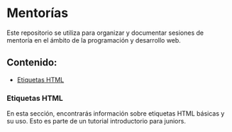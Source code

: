 # Mentorías

Este repositorio se utiliza para organizar y documentar sesiones de mentoría en el ámbito de la programación y desarrollo web.

## Contenido:

- [Etiquetas HTML](#tutorialEtiquetas.html)

### Etiquetas HTML

En esta sección, encontrarás información sobre etiquetas HTML básicas y su uso. Esto es parte de un tutorial introductorio para juniors.
